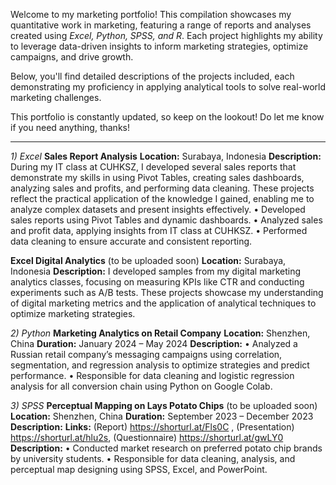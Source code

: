 Welcome to my marketing portfolio! This compilation showcases my quantitative work in marketing, 
featuring a range of reports and analyses created using _Excel, Python, SPSS, and R_. 
Each project highlights my ability to leverage data-driven insights to inform 
marketing strategies, optimize campaigns, and drive growth. 

Below, you'll find detailed descriptions of the projects included, 
each demonstrating my proficiency in applying analytical tools to solve real-world marketing challenges.

This portfolio is constantly updated, so keep on the lookout! 
Do let me know if you need anything, thanks!

-----
_1) Excel_
__Sales Report Analysis__
__Location:__ Surabaya, Indonesia
__Description:__
During my IT class at CUHKSZ, I developed several sales reports that demonstrate my skills in using Pivot Tables, 
creating sales dashboards, analyzing sales and profits, and performing data cleaning. These projects reflect the 
practical application of the knowledge I gained, enabling me to analyze complex datasets and present insights effectively.
•	Developed sales reports using Pivot Tables and dynamic dashboards.
•	Analyzed sales and profit data, applying insights from IT class at CUHKSZ.
•	Performed data cleaning to ensure accurate and consistent reporting.

__Excel Digital Analytics__ (to be uploaded soon)
__Location:__ Surabaya, Indonesia
__Description:__
I developed samples from my digital marketing analytics classes, focusing on measuring KPIs like CTR and conducting 
experiments such as A/B tests. These projects showcase my understanding of digital marketing metrics and the application 
of analytical techniques to optimize marketing strategies.

_2) Python_
__Marketing Analytics on Retail Company__
__Location:__ Shenzhen, China 
__Duration:__ January 2024 – May 2024
__Description:__
•	Analyzed a Russian retail company’s messaging campaigns using correlation, segmentation, and regression analysis to optimize strategies and predict performance.
•	Responsible for data cleaning and logistic regression analysis for all conversion chain using Python on Google Colab.

_3) SPSS_
__Perceptual Mapping on Lays Potato Chips__ (to be uploaded soon)
__Location:__ Shenzhen, China 
__Duration:__ September 2023 – December 2023
__Description:__
__Links:__ (Report) https://shorturl.at/Fls0C , (Presentation) https://shorturl.at/hlu2s, (Questionnaire) https://shorturl.at/gwLY0 	
__Description:__
•	Conducted market research on preferred potato chip brands by university students.
•	Responsible for data cleaning, analysis, and perceptual map designing using SPSS, Excel, and PowerPoint.
